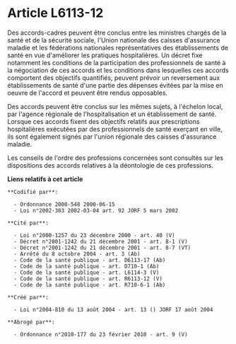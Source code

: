 # Article L6113-12

Des accords-cadres peuvent être conclus entre les ministres chargés de la santé et de la sécurité sociale, l'Union nationale
des caisses d'assurance maladie et les fédérations nationales représentatives des établissements de santé en vue d'améliorer
les pratiques hospitalières. Un décret fixe notamment les conditions de la participation des professionnels de santé à la
négociation de ces accords et les conditions dans lesquelles ces accords comportent des objectifs quantifiés, peuvent prévoir
un reversement aux établissements de santé d'une partie des dépenses évitées par la mise en oeuvre de l'accord et peuvent
être rendus opposables.

Des accords peuvent être conclus sur les mêmes sujets, à l'échelon local, par l'agence régionale de l'hospitalisation et un
établissement de santé. Lorsque ces accords fixent des objectifs relatifs aux prescriptions hospitalières exécutées par des
professionnels de santé exerçant en ville, ils sont également signés par l'union régionale des caisses d'assurance maladie.

Les conseils de l'ordre des professions concernées sont consultés sur les dispositions des accords relatives à la déontologie
de ces professions.

**Liens relatifs à cet article**

	**Codifié par**:

	  - Ordonnance 2000-548 2000-06-15
	  - Loi n°2002-303 2002-03-04 art. 92 JORF 5 mars 2002

	**Cité par**:

	  - Loi n°2000-1257 du 23 décembre 2000 - art. 40 (V)
	  - Décret n°2001-1242 du 21 décembre 2001 - art. 8-1 (V)
	  - Décret n°2001-1242 du 21 décembre 2001 - art. 8-7 (VT)
	  - Arrêté du 8 octobre 2004 - art. 3 (Ab)
	  - Code de la santé publique - art. D6113-17 (Ab)
	  - Code de la santé publique - art. D710-1 (Ab)
	  - Code de la santé publique - art. L6114-3 (V)
	  - Code de la santé publique - art. R6113-12 (V)
	  - Code de la santé publique - art. R710-6-1 (Ab)

	**Créé par**:

	  - Loi n°2004-810 du 13 août 2004 - art. 13 () JORF 17 août 2004

	**Abrogé par**:

	  - Ordonnance n°2010-177 du 23 février 2010 - art. 9 (V)
